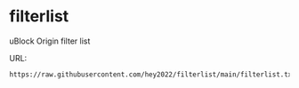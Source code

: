 # filterlist

uBlock Origin filter list

URL:

```
https://raw.githubusercontent.com/hey2022/filterlist/main/filterlist.txt
```

